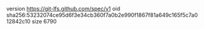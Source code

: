 version https://git-lfs.github.com/spec/v1
oid sha256:53232074ce95d6f3e34cb360f7a0b2e990f1867f81a649c165f5c7a012842c10
size 6790
